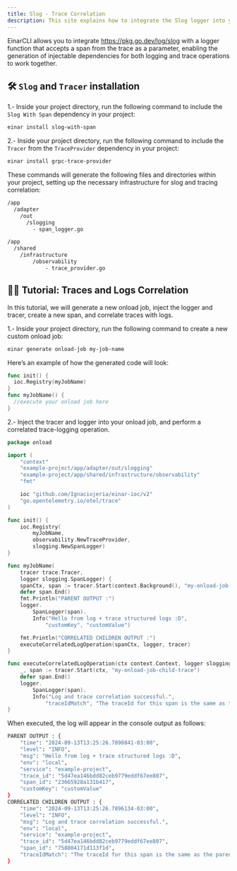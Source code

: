 ```yaml
---
title: Slog - Trace Correlation
description: This site explains how to integrate the Slog logger into your EinarCLI application.
---
```


EinarCLI allows you to integrate https://pkg.go.dev/log/slog with a logger function that accepts a span from the trace as a parameter, enabling the generation of injectable dependencies for both logging and trace operations to work together.

## 🛠️ `Slog` and `Tracer` installation
1.- Inside your project directory, run the following command to include the `Slog With Span` dependency in your project:

```sh
einar install slog-with-span
```
2.- Inside your project directory, run the following command to include the `Tracer` from the `TraceProvider` dependency in your project:
```sh
einar install grpc-trace-provider
```

These commands will generate the following files and directories within your project, setting up the necessary infrastructure for slog and tracing correlation:

```sh 
/app
  /adapter
    /out
      /slogging
        - span_logger.go  
```

```sh
/app
  /shared
    /infrastructure
        /observability
            - trace_provider.go
```

## 👨‍💻 Tutorial: Traces and Logs Correlation
In this tutorial, we will generate a new onload job, inject the logger and tracer, create a new span, and correlate traces with logs.

1.- Inside your project directory, run the following command to create a new custom onload job:
```sh 
einar generate onload-job my-job-name
```
Here’s an example of how the generated code will look:
```go
func init() {
  ioc.Registry(myJobName)
}
func myJobName() {
  //execute your onload job here
}
```
2.- Inject the tracer and logger into your onload job, and perform a correlated trace-logging operation.

```go
package onload

import (
	"context"
	"example-project/app/adapter/out/slogging"
	"example-project/app/shared/infrastructure/observability"
	"fmt"

	ioc "github.com/Ignaciojeria/einar-ioc/v2"
	"go.opentelemetry.io/otel/trace"
)

func init() {
	ioc.Registry(
		myJobName,
		observability.NewTraceProvider,
		slogging.NewSpanLogger)
}

func myJobName(
	tracer trace.Tracer,
	logger slogging.SpanLogger) {
	spanCtx, span := tracer.Start(context.Background(), "my-onload-job-parent-trace")
	defer span.End()
	fmt.Println("PARENT OUTPUT :")
	logger.
		SpanLogger(span).
		Info("Hello from log + trace structured logs :D",
			"customKey", "customValue")

	fmt.Println("CORRELATED CHILDREN OUTPUT :")
	executeCorrelatedLogOperation(spanCtx, logger, tracer)
}

func executeCorrelatedLogOperation(ctx context.Context, logger slogging.SpanLogger, tracer trace.Tracer) {
	_, span := tracer.Start(ctx, "my-onload-job-child-trace")
	defer span.End()
	logger.
		SpanLogger(span).
		Info("Log and trace correlation successful.",
			"traceIdMatch", "The traceId for this span is the same as the parent.")
}
```

When executed, the log will appear in the console output as follows:

```sh
PARENT OUTPUT : {
    "time": "2024-09-13T13:25:26.7890841-03:00",
    "level": "INFO",
    "msg": "Hello from log + trace structured logs :D",
    "env": "local",
    "service": "example-project",
    "trace_id": "5d47ea146bdd82ceb9779eddf67ee807",
    "span_id": "23665928a131b417",
    "customKey": "customValue"
}
CORRELATED CHILDREN OUTPUT : {
    "time": "2024-09-13T13:25:26.7896134-03:00",
    "level": "INFO",
    "msg": "Log and trace correlation successful.",
    "env": "local",
    "service": "example-project",
    "trace_id": "5d47ea146bdd82ceb9779eddf67ee807",
    "span_id": "758804171d113f1d",
    "traceIdMatch": "The traceId for this span is the same as the parent."
}
```